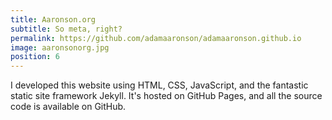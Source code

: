 ```yaml
---
title: Aaronson.org
subtitle: So meta, right?
permalink: https://github.com/adamaaronson/adamaaronson.github.io
image: aaronsonorg.jpg
position: 6
---
```


I developed this website using HTML, CSS, JavaScript, and the fantastic static site framework Jekyll. It's hosted on GitHub Pages, and all the source code is available on GitHub.